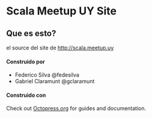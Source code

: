 
# Scala Meetup UY Site

## Que es esto?

el source del site de http://scala.meetup.uy

#### Construido por

* Federico Silva @fedesilva
* Gabriel Claramunt @gclaramunt

#### Construido con

Check out [Octopress.org](http://octopress.org/docs) for guides and documentation.

